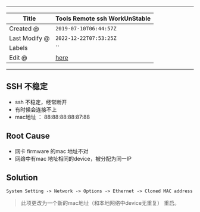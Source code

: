 -----

| Title         | Tools Remote ssh WorkUnStable                        |
| ------------- | ---------------------------------------------------- |
| Created @     | `2019-07-10T06:44:57Z`                               |
| Last Modify @ | `2022-12-22T07:53:25Z`                               |
| Labels        | \`\`                                                 |
| Edit @        | [here](https://github.com/junxnone/linux/issues/100) |

-----

## SSH 不稳定

  - ssh 不稳定，经常断开
  - 有时候会连接不上
  - mac地址 ： 88:88:88:88:87:88

## Root Cause

  - 网卡 firmware 的mac 地址不对
  - 网络中有mac 地址相同的device，被分配为同一IP

## Solution

`System Setting -> Network -> Options -> Ethernet -> Cloned MAC address`

> 此项更改为一个新的mac地址（和本地网络中device无重复） 重启。
